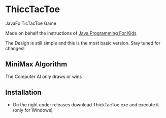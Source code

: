 # ThiccTacToe
JavaFx TicTacToe Game

Made on behalf the instructions of [Java Programming For Kids](https://yfain.github.io/Java4Kids/#_creating_a_tic_tac_toe_game)

The Design is still simple and this is the most basic version.
Stay tuned for changes!

## MiniMax Algorithm
The Computer AI only draws or wins


## Installation
* On the right under releases download ThickTacToe.exe and execute it (only for Windows)
